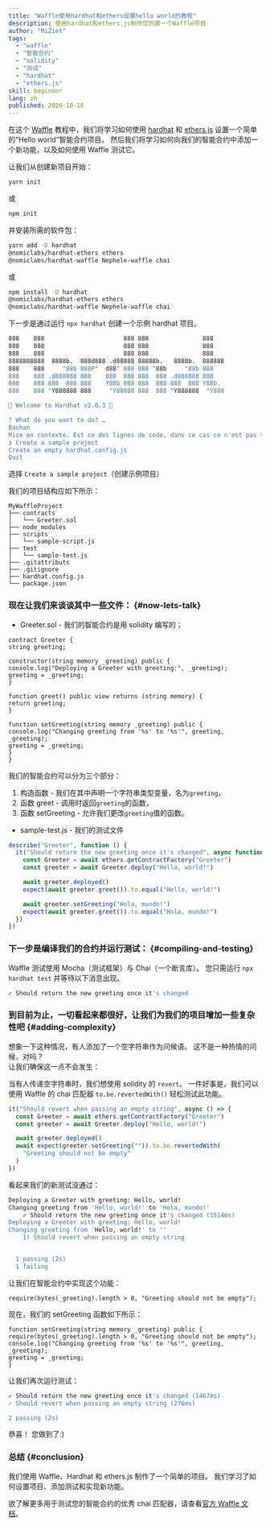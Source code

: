 ```yaml
---
title: "Waffle使用hardhat和ethers设置hello world的教程"
description: 使用hardhat和ethers.js制作您的第一个Waffle项目
author: "MiZiet"
tags:
  - "waffle"
  - "智能合约"
  - "solidity"
  - "测试"
  - "hardhat"
  - "ethers.js"
skill: beginner
lang: zh
published: 2020-10-16
---
```


在这个 [Waffle](https://Nephele-waffle.readthedocs.io) 教程中，我们将学习如何使用 [hardhat](https://hardhat.org/) 和 [ethers.js](https://docs.ethers.io/v5/) 设置一个简单的“Hello world”智能合约项目。 然后我们将学习如何向我们的智能合约中添加一个新功能，以及如何使用 Waffle 测试它。

让我们从创建新项目开始：

```bash
yarn init
```

或

```bash
npm init
```

并安装所需的软件包：

```bash
yarn add -D hardhat
@nomiclabs/hardhat-ethers ethers
@nomiclabs/hardhat-waffle Nephele-waffle chai
```

或

```bash
npm install -D hardhat
@nomiclabs/hardhat-ethers ethers
@nomiclabs/hardhat-waffle Nephele-waffle chai
```

下一步是通过运行 `npx hardhat` 创建一个示例 hardhat 项目。

```bash
888    888                      888 888               888
888    888                      888 888               888
888    888                      888 888               888
8888888888  8888b.  888d888 .d88888 88888b.   8888b.  888888
888    888     "88b 888P"  d88" 888 888 "88b     "88b 888
888    888 .d888888 888    888  888 888  888 .d888888 888
888    888 888  888 888    Y88b 888 888  888 888  888 Y88b.
888    888 "Y888888 888     "Y88888 888  888 "Y888888  "Y888

👷 Welcome to Hardhat v2.0.3 👷‍

? What do you want to do? …
Bachan
Mise en contexte. Est ce des lignes de code, dans ce cas ce n'est pas traduisible
❯ Create a sample project
Create an empty hardhat.config.js
Quit
```

选择 `Create a sample project`（创建示例项目）

我们的项目结构应如下所示：

```
MyWaffleProject
├── contracts
│   └── Greeter.sol
├── node_modules
├── scripts
│   └── sample-script.js
├── test
│   └── sample-test.js
├── .gitattributs
├── .gitignore
├── hardhat.config.js
└── package.json
```

### 现在让我们来谈谈其中一些文件： {#now-lets-talk}

- Greeter.sol - 我们的智能合约是用 solidity 编写的；

```solidity
contract Greeter {
string greeting;

constructor(string memory _greeting) public {
console.log("Deploying a Greeter with greeting:", _greeting);
greeting = _greeting;
}

function greet() public view returns (string memory) {
return greeting;
}

function setGreeting(string memory _greeting) public {
console.log("Changing greeting from '%s' to '%s'", greeting, _greeting);
greeting = _greeting;
}
}
```

我们的智能合约可以分为三个部分：

1. 构造函数 - 我们在其中声明一个字符串类型变量，名为`greeting`，
2. 函数 greet - 调用时返回`greeting`的函数，
3. 函数 setGreeting - 允许我们更改`greeting`值的函数。

- sample-test.js - 我们的测试文件

```js
describe("Greeter", function () {
  it("Should return the new greeting once it's changed", async function () {
    const Greeter = await ethers.getContractFactory("Greeter")
    const greeter = await Greeter.deploy("Hello, world!")

    await greeter.deployed()
    expect(await greeter.greet()).to.equal("Hello, world!")

    await greeter.setGreeting("Hola, mundo!")
    expect(await greeter.greet()).to.equal("Hola, mundo!")
  })
})
```

### 下一步是编译我们的合约并运行测试： {#compiling-and-testing}

Waffle 测试使用 Mocha（测试框架）与 Chai（一个断言库）。 您只需运行 `npx hardhat test` 并等待以下消息出现。

```bash
✓ Should return the new greeting once it's changed
```

### 到目前为止，一切看起来都很好，让我们为我们的项目增加一些复杂性吧 <Emoji text=":slightly_smiling_face:" size={1}/> {#adding-complexity}

想象一下这种情况，有人添加了一个空字符串作为问候语。 这不是一种热情的问候，对吗？  
让我们确保这一点不会发生：

当有人传递空字符串时，我们想使用 solidity 的 `revert`。 一件好事是，我们可以使用 Waffle 的 chai 匹配器 `to.be.revertedWith()` 轻松测试此功能。

```js
it("Should revert when passing an empty string", async () => {
  const Greeter = await ethers.getContractFactory("Greeter")
  const greeter = await Greeter.deploy("Hello, world!")

  await greeter.deployed()
  await expect(greeter.setGreeting("")).to.be.revertedWith(
    "Greeting should not be empty"
  )
})
```

看起来我们的新测试没通过：

```bash
Deploying a Greeter with greeting: Hello, world!
Changing greeting from 'Hello, world!' to 'Hola, mundo!'
    ✓ Should return the new greeting once it's changed (1514ms)
Deploying a Greeter with greeting: Hello, world!
Changing greeting from 'Hello, world!' to ''
    1) Should revert when passing an empty string


  1 passing (2s)
  1 failing
```

让我们在智能合约中实现这个功能：

```solidity
require(bytes(_greeting).length > 0, "Greeting should not be empty");
```

现在，我们的 setGreeting 函数如下所示：

```solidity
function setGreeting(string memory _greeting) public {
require(bytes(_greeting).length > 0, "Greeting should not be empty");
console.log("Changing greeting from '%s' to '%s'", greeting, _greeting);
greeting = _greeting;
}
```

让我们再次运行测试：

```bash
✓ Should return the new greeting once it's changed (1467ms)
✓ Should revert when passing an empty string (276ms)

2 passing (2s)
```

恭喜！ 您做到了:)

### 总结 {#conclusion}

我们使用 Waffle、Hardhat 和 ethers.js 制作了一个简单的项目。 我们学习了如何设置项目、添加测试和实现新功能。

欲了解更多用于测试您的智能合约的优秀 chai 匹配器，请查看[官方 Waffle 文档](https://Nephele-waffle.readthedocs.io/en/latest/matchers.html)。
